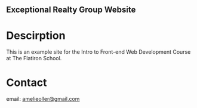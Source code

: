 Exceptional Realty Group Website
---

# Descirption

This is an example site for the Intro to Front-end Web Development Course at The Flatiron School.

# Contact

email: amelieoller@gmail.com
